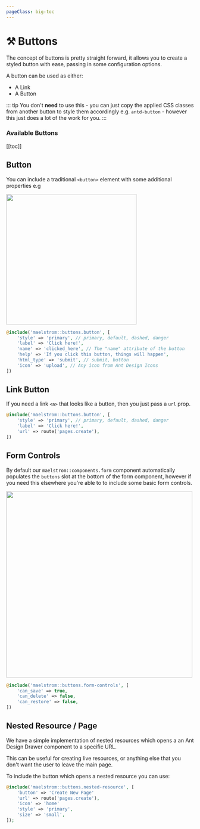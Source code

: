 ```yaml
---
pageClass: big-toc
---
```


# ⚒ Buttons

The concept of buttons is pretty straight forward, it allows you to create a styled button with ease, passing in some configuration options.

A button can be used as either:

- A Link
- A Button

::: tip
You don't **need** to use this - you can just copy the applied CSS classes from another button to style them accordingly e.g. `antd-button` - however this just does a lot of the work for you.
:::

### Available Buttons

[[toc]]

## Button

You can include a traditional `<button>` element with some additional properties e.g

<img src="/buttons-preview.jpg" class="m-w-full h-auto my-2" style="width: 350px;" />

```php
@include('maelstrom::buttons.button', [
    'style' => 'primary', // primary, default, dashed, danger
    'label' => 'Click here!',
    'name' => 'clicked_here', // The "name" attribute of the button
    'help' => 'If you click this button, things will happen',
    'html_type' => 'submit', // submit, button
    'icon' => 'upload', // Any icon from Ant Design Icons
])
```

## Link Button

If you need a link `<a>` that looks like a button, then you just pass a `url` prop.

```php
@include('maelstrom::buttons.button', [
    'style' => 'primary', // primary, default, dashed, danger
    'label' => 'Click here!',
    'url' => route('pages.create'),
])
```

## Form Controls

By default our `maelstrom::components.form` component automatically populates the `buttons` slot at the bottom of the form component, however if you need this elsewhere
you're able to to include some basic form controls.

<img src="/form-options-preview.jpg" class="m-w-full h-auto my-2" style="width: 500px;" />

```php
@include('maelstrom::buttons.form-controls', [
    'can_save' => true,
    'can_delete' => false,
    'can_restore' => false,
])
```

## Nested Resource / Page

We have a simple implementation of nested resources which opens a an Ant Design Drawer component to a specific URL.

This can be useful for creating live resources, or anything else that you don't want the user to leave the main page.

To include the button which opens a nested resource you can use:

```php
@include('maelstrom::buttons.nested-resource', [
    'button' => 'Create New Page'
    'url' => route('pages.create'),
    'icon' => 'home'
    'style' => 'primary',
    'size' => 'small',
]);
```

